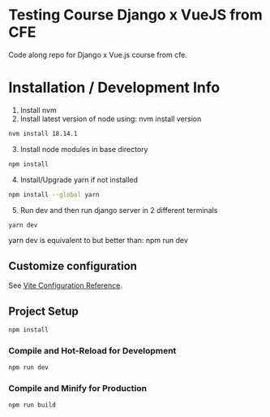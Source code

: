 # Testing Course Django x VueJS from CFE

Code along repo for Django x Vue.js course from cfe.

# Installation / Development Info
1. Install nvm
2. Install latest version of node using: nvm install version
```sh
nvm install 18.14.1
```
3. Install node modules in base directory
```sh
npm install
```
4. Install/Upgrade yarn if not installed
```sh
npm install --global yarn
```
5. Run dev and then run django server in 2 different terminals
```sh
yarn dev
```
yarn dev is equivalent to but better than: npm run dev


## Customize configuration

See [Vite Configuration Reference](https://vitejs.dev/config/).

## Project Setup

```sh
npm install
```

### Compile and Hot-Reload for Development

```sh
npm run dev
```

### Compile and Minify for Production

```sh
npm run build
```

